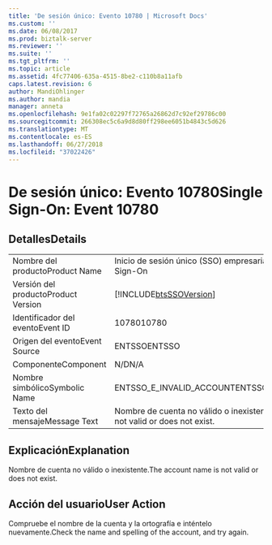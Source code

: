 ```yaml
---
title: 'De sesión único: Evento 10780 | Microsoft Docs'
ms.custom: ''
ms.date: 06/08/2017
ms.prod: biztalk-server
ms.reviewer: ''
ms.suite: ''
ms.tgt_pltfrm: ''
ms.topic: article
ms.assetid: 4fc77406-635a-4515-8be2-c110b8a11afb
caps.latest.revision: 6
author: MandiOhlinger
ms.author: mandia
manager: anneta
ms.openlocfilehash: 9e1fa02c02297f72765a26862d7c92ef29786c00
ms.sourcegitcommit: 266308ec5c6a9d8d80ff298ee6051b4843c5d626
ms.translationtype: MT
ms.contentlocale: es-ES
ms.lasthandoff: 06/27/2018
ms.locfileid: "37022426"
---
```

# <a name="single-sign-on-event-10780"></a><span data-ttu-id="7e8a6-102">De sesión único: Evento 10780</span><span class="sxs-lookup"><span data-stu-id="7e8a6-102">Single Sign-On: Event 10780</span></span>
## <a name="details"></a><span data-ttu-id="7e8a6-103">Detalles</span><span class="sxs-lookup"><span data-stu-id="7e8a6-103">Details</span></span>  
  
|                 |                                                            |
|-----------------|------------------------------------------------------------|
|  <span data-ttu-id="7e8a6-104">Nombre del producto</span><span class="sxs-lookup"><span data-stu-id="7e8a6-104">Product Name</span></span>   |                 <span data-ttu-id="7e8a6-105">Inicio de sesión único (SSO) empresarial</span><span class="sxs-lookup"><span data-stu-id="7e8a6-105">Enterprise Single Sign-On</span></span>                  |
| <span data-ttu-id="7e8a6-106">Versión del producto</span><span class="sxs-lookup"><span data-stu-id="7e8a6-106">Product Version</span></span> | [!INCLUDE[btsSSOVersion](../includes/btsssoversion-md.md)] |
|    <span data-ttu-id="7e8a6-107">Identificador del evento</span><span class="sxs-lookup"><span data-stu-id="7e8a6-107">Event ID</span></span>     |                           <span data-ttu-id="7e8a6-108">10780</span><span class="sxs-lookup"><span data-stu-id="7e8a6-108">10780</span></span>                            |
|  <span data-ttu-id="7e8a6-109">Origen del evento</span><span class="sxs-lookup"><span data-stu-id="7e8a6-109">Event Source</span></span>   |                           <span data-ttu-id="7e8a6-110">ENTSSO</span><span class="sxs-lookup"><span data-stu-id="7e8a6-110">ENTSSO</span></span>                           |
|    <span data-ttu-id="7e8a6-111">Componente</span><span class="sxs-lookup"><span data-stu-id="7e8a6-111">Component</span></span>    |                            <span data-ttu-id="7e8a6-112">N/D</span><span class="sxs-lookup"><span data-stu-id="7e8a6-112">N/A</span></span>                             |
|  <span data-ttu-id="7e8a6-113">Nombre simbólico</span><span class="sxs-lookup"><span data-stu-id="7e8a6-113">Symbolic Name</span></span>  |                  <span data-ttu-id="7e8a6-114">ENTSSO_E_INVALID_ACCOUNT</span><span class="sxs-lookup"><span data-stu-id="7e8a6-114">ENTSSO_E_INVALID_ACCOUNT</span></span>                  |
|  <span data-ttu-id="7e8a6-115">Texto del mensaje</span><span class="sxs-lookup"><span data-stu-id="7e8a6-115">Message Text</span></span>   |      <span data-ttu-id="7e8a6-116">Nombre de cuenta no válido o inexistente.</span><span class="sxs-lookup"><span data-stu-id="7e8a6-116">The account name is not valid or does not exist.</span></span>      |
  
## <a name="explanation"></a><span data-ttu-id="7e8a6-117">Explicación</span><span class="sxs-lookup"><span data-stu-id="7e8a6-117">Explanation</span></span>  
 <span data-ttu-id="7e8a6-118">Nombre de cuenta no válido o inexistente.</span><span class="sxs-lookup"><span data-stu-id="7e8a6-118">The account name is not valid or does not exist.</span></span>  
  
## <a name="user-action"></a><span data-ttu-id="7e8a6-119">Acción del usuario</span><span class="sxs-lookup"><span data-stu-id="7e8a6-119">User Action</span></span>  
 <span data-ttu-id="7e8a6-120">Compruebe el nombre de la cuenta y la ortografía e inténtelo nuevamente.</span><span class="sxs-lookup"><span data-stu-id="7e8a6-120">Check the name and spelling of the account, and try again.</span></span>